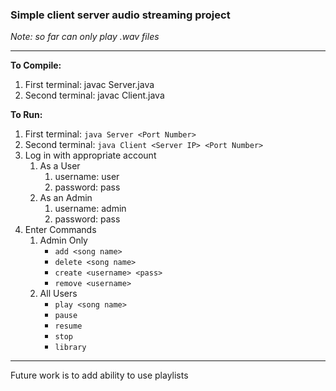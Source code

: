 ### Simple client server audio streaming project

*Note: so far can only play .wav files*

___

__To Compile:__
1. First terminal: javac Server.java
2. Second terminal: javac Client.java


__To Run:__
1. First terminal: `java Server <Port Number>`
2. Second terminal: `java Client <Server IP> <Port Number>`
3. Log in with appropriate account
   1. As a User
      1. username: user
      2. password: pass
   2. As an Admin
      1.  username: admin
      2.  password: pass
4.  Enter Commands
    1.  Admin Only
        - `add <song name>`
        - `delete <song name>`
        - `create <username> <pass>`
        - `remove <username>`
    2. All Users
       - `play <song name>`
       - `pause`
       - `resume`
       - `stop`
       - `library` 

___

Future work is to add ability to use playlists
